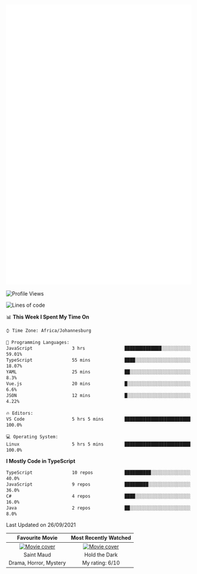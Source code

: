 
![Metrics](https://raw.githubusercontent.com/matievisthekat/matievisthekat/master/github-metrics.svg)

<!--START_SECTION:waka-->
![Profile Views](http://img.shields.io/badge/Profile%20Views-479-blue)

![Lines of code](https://img.shields.io/badge/From%20Hello%20World%20I%27ve%20Written-758091%20lines%20of%20code-blue)

📊 **This Week I Spent My Time On** 

```text
⌚︎ Time Zone: Africa/Johannesburg

💬 Programming Languages: 
JavaScript               3 hrs               ██████████████░░░░░░░░░░░   59.01% 
TypeScript               55 mins             ████░░░░░░░░░░░░░░░░░░░░░   18.07% 
YAML                     25 mins             ██░░░░░░░░░░░░░░░░░░░░░░░   8.3% 
Vue.js                   20 mins             █░░░░░░░░░░░░░░░░░░░░░░░░   6.6% 
JSON                     12 mins             █░░░░░░░░░░░░░░░░░░░░░░░░   4.22%

🔥 Editors: 
VS Code                  5 hrs 5 mins        █████████████████████████   100.0%

💻 Operating System: 
Linux                    5 hrs 5 mins        █████████████████████████   100.0%

```

**I Mostly Code in TypeScript** 

```text
TypeScript               10 repos            ██████████░░░░░░░░░░░░░░░   40.0% 
JavaScript               9 repos             █████████░░░░░░░░░░░░░░░░   36.0% 
C#                       4 repos             ████░░░░░░░░░░░░░░░░░░░░░   16.0% 
Java                     2 repos             ██░░░░░░░░░░░░░░░░░░░░░░░   8.0%

```



 Last Updated on 26/09/2021
<!--END_SECTION:waka-->



<!--SECTION:movies-->
| Favourite Movie | Most Recently Watched |
| :---: | :---: |
| [![Movie cover](https://m.media-amazon.com/images/M/MV5BYzE3ZDg0OTktYjlhNC00ZmQ0LTk0YjktMDE1ZWE2YjIwMjk4XkEyXkFqcGdeQXVyMDA4NzMyOA@@._V1_UY209_CR0,0,140,209_AL_.jpg)](https://imdb.com/title/tt7557108/?ref_=ttls_li_i) | [![Movie cover](https://m.media-amazon.com/images/M/MV5BMjMwOTQ1MzM3M15BMl5BanBnXkFtZTgwODQyNDQxNjM@._V1_SX105_CR0,0,105,153_.jpg)](https://imdb.com/title/tt5057140/) |
| Saint Maud | Hold the Dark |
| Drama, Horror, Mystery | My rating: 6/10 |
